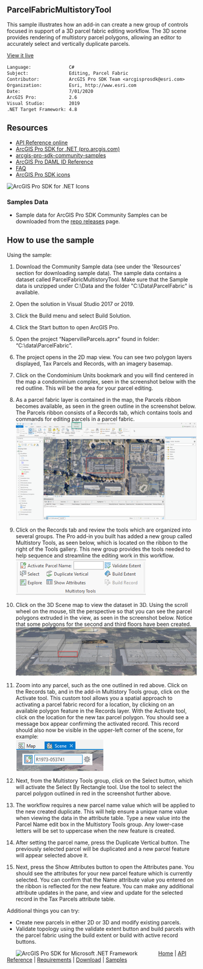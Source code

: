## ParcelFabricMultistoryTool

<!-- TODO: Write a brief abstract explaining this sample -->
 This sample illustrates how an add-in can create a new group of controls focused in support of a 3D parcel fabric editing workflow.  The 3D scene provides rendering of multistory parcel polygons, allowing an editor to accurately select and vertically duplicate parcels.     
  


<a href="http://pro.arcgis.com/en/pro-app/sdk/" target="_blank">View it live</a>

<!-- TODO: Fill this section below with metadata about this sample-->
```
Language:              C#
Subject:               Editing, Parcel Fabric
Contributor:           ArcGIS Pro SDK Team <arcgisprosdk@esri.com>
Organization:          Esri, http://www.esri.com
Date:                  7/01/2020
ArcGIS Pro:            2.6
Visual Studio:         2019
.NET Target Framework: 4.8
```

## Resources

* [API Reference online](https://pro.arcgis.com/en/pro-app/sdk/api-reference)
* <a href="https://pro.arcgis.com/en/pro-app/sdk/" target="_blank">ArcGIS Pro SDK for .NET (pro.arcgis.com)</a>
* [arcgis-pro-sdk-community-samples](https://github.com/Esri/arcgis-pro-sdk-community-samples)
* [ArcGIS Pro DAML ID Reference](https://github.com/Esri/arcgis-pro-sdk/wiki/ArcGIS-Pro-DAML-ID-Reference)
* [FAQ](https://github.com/Esri/arcgis-pro-sdk/wiki/FAQ)
* [ArcGIS Pro SDK icons](https://github.com/Esri/arcgis-pro-sdk/releases/tag/2.4.0.19948)

![ArcGIS Pro SDK for .NET Icons](https://Esri.github.io/arcgis-pro-sdk/images/Home/Image-of-icons.png  "ArcGIS Pro SDK Icons")

### Samples Data

* Sample data for ArcGIS Pro SDK Community Samples can be downloaded from the [repo releases](https://github.com/Esri/arcgis-pro-sdk-community-samples/releases) page.  

## How to use the sample
<!-- TODO: Explain how this sample can be used. To use images in this section, create the image file in your sample project's screenshots folder. Use relative url to link to this image using this syntax: ![My sample Image](FacePage/SampleImage.png) -->
 Using the sample:  
  
 1. Download the Community Sample data (see under the 'Resources' section for downloading sample data).  The sample data contains a dataset called ParcelFabricMultistoryTool.  Make sure that the Sample data is unzipped under C:\Data and the folder "C:\Data\ParcelFabric" is available.    
 1. Open the solution in Visual Studio 2017 or 2019.  
 1. Click the Build menu and select Build Solution.  
 1. Click the Start button to open ArcGIS Pro.   
 1. Open the project “NapervilleParcels.aprx" found in folder: “C:\data\ParcelFabric”.  
 1. The project opens in the 2D map view.  You can see two polygon layers displayed, Tax Parcels and Records, with an imagery basemap.  
 1. Click on the Condominium Units bookmark and you will find centered in the map a condominium complex, seen in the screenshot below with the red outline.  This will be the area for your parcel editing.  
 1. As a parcel fabric layer is contained in the map, the Parcels ribbon becomes available, as seen in the green outline in the screenshot below.  The Parcels ribbon consists of a Records tab, which contains tools and commands for editing parcels in a parcel fabric.  
 ![UI](Screenshots/Screen1.png)  
  
 1. Click on the Records tab and review the tools which are organized into several groups.  The Pro add-in you built has added a new group called Multistory Tools, as seen below, which is located on the ribbon to the right of the Tools gallery.  This new group provides the tools needed to help sequence and streamline the editing work in this workflow.  
 ![UI](Screenshots/Screen2.png)  
  
 1. Click on the 3D Scene map to view the dataset in 3D.  Using the scroll wheel on the mouse, tilt the perspective so that you can see the parcel polygons extruded in the view, as seen in the screenshot below.  Notice that some polygons for the second and third floors have been created.  
 ![UI](Screenshots/Screen3.png)  
  
 1. Zoom into any parcel, such as the one outlined in red above.  Click on the Records tab, and in the add-in Multistory Tools group, click on the Activate tool.  This custom tool allows you a spatial approach to activating a parcel fabric record for a location, by clicking on an available polygon feature in the Records layer.  With the Activate tool, click on the location for the new tax parcel polygon.  You should see a message box appear confirming the activated record.  This record should also now be visible in the upper-left corner of the scene, for example:  
 ![UI](Screenshots/Screen4.png)  
  
 1. Next, from the Multistory Tools group, click on the Select button, which will activate the Select By Rectangle tool.  Use the tool to select the parcel polygon outlined in red in the screenshot further above.  
 1. The workflow requires a new parcel name value which will be applied to the new created duplicate.  This will help ensure a unique name value when viewing the data in the attribute table.  Type a new value into the Parcel Name edit box in the Multistory Tools group.  Any lower-case letters will be set to uppercase when the new feature is created.  
 1. After setting the parcel name, press the Duplicate Vertical button.  The previously selected parcel will be duplicated and a new parcel feature will appear selected above it.  
 1. Next, press the Show Attributes button to open the Attributes pane.  You should see the attributes for your new parcel feature which is currently selected.  You can confirm that the Name attribute value you entered on the ribbon is reflected for the new feature.  You can make any additional attribute updates in the pane, and view and update for the selected record in the Tax Parcels attribute table.  
     
     
 Additional things you can try:  
 - Create new parcels in either 2D or 3D and modify existing parcels.  
 - Validate topology using the validate extent button and build parcels with the parcel fabric using the build extent or build with active record buttons.  
  


<!-- End -->

&nbsp;&nbsp;&nbsp;&nbsp;&nbsp;&nbsp;<img src="https://esri.github.io/arcgis-pro-sdk/images/ArcGISPro.png"  alt="ArcGIS Pro SDK for Microsoft .NET Framework" height = "20" width = "20" align="top"  >
&nbsp;&nbsp;&nbsp;&nbsp;&nbsp;&nbsp;&nbsp;&nbsp;&nbsp;&nbsp;&nbsp;&nbsp;
[Home](https://github.com/Esri/arcgis-pro-sdk/wiki) | <a href="https://pro.arcgis.com/en/pro-app/sdk/api-reference" target="_blank">API Reference</a> | [Requirements](https://github.com/Esri/arcgis-pro-sdk/wiki#requirements) | [Download](https://github.com/Esri/arcgis-pro-sdk/wiki#installing-arcgis-pro-sdk-for-net) | <a href="https://github.com/esri/arcgis-pro-sdk-community-samples" target="_blank">Samples</a>
